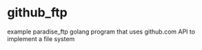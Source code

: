 # github_ftp
example paradise_ftp golang program that uses github.com API to implement a file system
